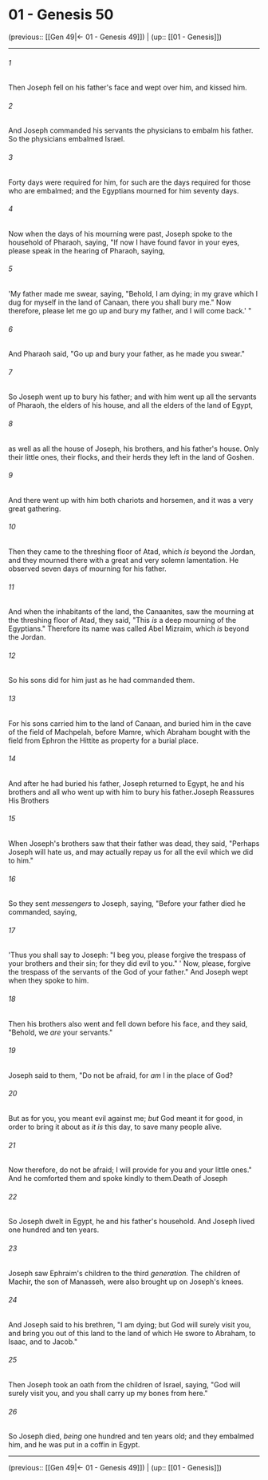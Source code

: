 # 01 - Genesis 50

(previous:: [[Gen 49|← 01 - Genesis 49]]) | (up:: [[01 - Genesis]])

***


###### 1 
Then Joseph fell on his father's face and wept over him, and kissed him. 

###### 2 
And Joseph commanded his servants the physicians to embalm his father. So the physicians embalmed Israel. 

###### 3 
Forty days were required for him, for such are the days required for those who are embalmed; and the Egyptians mourned for him seventy days. 

###### 4 
Now when the days of his mourning were past, Joseph spoke to the household of Pharaoh, saying, "If now I have found favor in your eyes, please speak in the hearing of Pharaoh, saying, 

###### 5 
'My father made me swear, saying, "Behold, I am dying; in my grave which I dug for myself in the land of Canaan, there you shall bury me." Now therefore, please let me go up and bury my father, and I will come back.' " 

###### 6 
And Pharaoh said, "Go up and bury your father, as he made you swear." 

###### 7 
So Joseph went up to bury his father; and with him went up all the servants of Pharaoh, the elders of his house, and all the elders of the land of Egypt, 

###### 8 
as well as all the house of Joseph, his brothers, and his father's house. Only their little ones, their flocks, and their herds they left in the land of Goshen. 

###### 9 
And there went up with him both chariots and horsemen, and it was a very great gathering. 

###### 10 
Then they came to the threshing floor of Atad, which _is_ beyond the Jordan, and they mourned there with a great and very solemn lamentation. He observed seven days of mourning for his father. 

###### 11 
And when the inhabitants of the land, the Canaanites, saw the mourning at the threshing floor of Atad, they said, "This _is_ a deep mourning of the Egyptians." Therefore its name was called Abel Mizraim, which _is_ beyond the Jordan. 

###### 12 
So his sons did for him just as he had commanded them. 

###### 13 
For his sons carried him to the land of Canaan, and buried him in the cave of the field of Machpelah, before Mamre, which Abraham bought with the field from Ephron the Hittite as property for a burial place. 

###### 14 
And after he had buried his father, Joseph returned to Egypt, he and his brothers and all who went up with him to bury his father.Joseph Reassures His Brothers 

###### 15 
When Joseph's brothers saw that their father was dead, they said, "Perhaps Joseph will hate us, and may actually repay us for all the evil which we did to him." 

###### 16 
So they sent _messengers_ to Joseph, saying, "Before your father died he commanded, saying, 

###### 17 
'Thus you shall say to Joseph: "I beg you, please forgive the trespass of your brothers and their sin; for they did evil to you." ' Now, please, forgive the trespass of the servants of the God of your father." And Joseph wept when they spoke to him. 

###### 18 
Then his brothers also went and fell down before his face, and they said, "Behold, we _are_ your servants." 

###### 19 
Joseph said to them, "Do not be afraid, for _am_ I in the place of God? 

###### 20 
But as for you, you meant evil against me; _but_ God meant it for good, in order to bring it about as _it is_ this day, to save many people alive. 

###### 21 
Now therefore, do not be afraid; I will provide for you and your little ones." And he comforted them and spoke kindly to them.Death of Joseph 

###### 22 
So Joseph dwelt in Egypt, he and his father's household. And Joseph lived one hundred and ten years. 

###### 23 
Joseph saw Ephraim's children to the third _generation._ The children of Machir, the son of Manasseh, were also brought up on Joseph's knees. 

###### 24 
And Joseph said to his brethren, "I am dying; but God will surely visit you, and bring you out of this land to the land of which He swore to Abraham, to Isaac, and to Jacob." 

###### 25 
Then Joseph took an oath from the children of Israel, saying, "God will surely visit you, and you shall carry up my bones from here." 

###### 26 
So Joseph died, _being_ one hundred and ten years old; and they embalmed him, and he was put in a coffin in Egypt.

***

(previous:: [[Gen 49|← 01 - Genesis 49]]) | (up:: [[01 - Genesis]])
